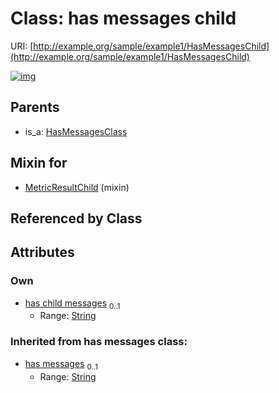 
# Class: has messages child



URI: [http://example.org/sample/example1/HasMessagesChild](http://example.org/sample/example1/HasMessagesChild)


[![img](https://yuml.me/diagram/nofunky;dir:TB/class/[HasMessagesClass],[MetricResultChild]uses%20-.->[HasMessagesChild&#124;has_child_messages:string%20%3F;has_messages(i):string%20%3F],[HasMessagesClass]^-[HasMessagesChild],[MetricResultChild])](https://yuml.me/diagram/nofunky;dir:TB/class/[HasMessagesClass],[MetricResultChild]uses%20-.->[HasMessagesChild&#124;has_child_messages:string%20%3F;has_messages(i):string%20%3F],[HasMessagesClass]^-[HasMessagesChild],[MetricResultChild])

## Parents

 *  is_a: [HasMessagesClass](HasMessagesClass.md)

## Mixin for

 * [MetricResultChild](MetricResultChild.md) (mixin)

## Referenced by Class


## Attributes


### Own

 * [has child messages](has_child_messages.md)  <sub>0..1</sub>
     * Range: [String](types/String.md)

### Inherited from has messages class:

 * [has messages](has_messages.md)  <sub>0..1</sub>
     * Range: [String](types/String.md)
